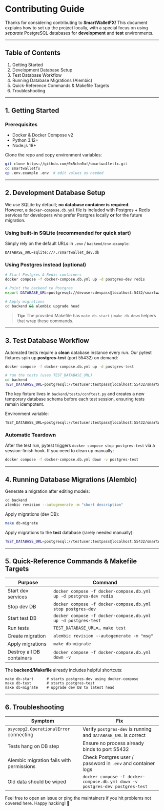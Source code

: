 # Contributing Guide

Thanks for considering contributing to **SmartWalletFX**! This document explains how to set up the project locally, with a special focus on using *separate* PostgreSQL databases for **development** and **test** environments.

---

## Table of Contents
1. Getting Started
2. Development Database Setup
3. Test Database Workflow
4. Running Database Migrations (Alembic)
5. Quick-Reference Commands & Makefile Targets
6. Troubleshooting

---

## 1. Getting Started

### Prerequisites
* Docker & Docker Compose v2
* Python 3.12+
* Node.js 18+

Clone the repo and copy environment variables:

```bash
git clone https://github.com/0x5chn0uf/smartwalletfx.git
cd smartwalletfx
cp .env.example .env  # edit values as needed
```

---

## 2. Development Database Setup

We use SQLite by default; **no database container is required**.  
However, a `docker-compose.db.yml` file is included with Postgres + Redis services for developers who prefer Postgres locally **or** for the future migration.

### Using built-in SQLite (recommended for quick start)
Simply rely on the default URLs in `.env` / `backend/env.example`:

```env
DATABASE_URL=sqlite:///./smartwallet_dev.db
```

### Using Postgres instead (optional)
```bash
# Start Postgres & Redis containers
docker compose -f docker-compose.db.yml up -d postgres-dev redis

# Point the backend to Postgres
export DATABASE_URL=postgresql://devuser:devpass@localhost:5432/smartwallet_dev

# Apply migrations
cd backend && alembic upgrade head
```

> **Tip:** The provided Makefile has `make db-start` / `make db-down` helpers that wrap these commands.

---

## 3. Test Database Workflow

Automated tests require a **clean** database instance every run. Our pytest fixtures spin up **postgres-test** (port 55432) on demand:

```bash
docker compose -f docker-compose.db.yml up -d postgres-test

# run the tests (uses TEST_DATABASE_URL)
cd backend
TEST_DATABASE_URL=postgresql://testuser:testpass@localhost:55432/smartwallet_test make test
```

The key fixture lives in `backend/tests/conftest.py` and creates a new temporary database schema before each test session, ensuring tests remain idempotent.

Environment variable:
```
TEST_DATABASE_URL=postgresql://testuser:testpass@localhost:55432/smartwallet_test
```

### Automatic Teardown
After the test run, pytest triggers `docker compose stop postgres-test` via a session-finish hook. If you need to clean up manually:

```bash
docker compose -f docker-compose.db.yml down -v postgres-test
```

---

## 4. Running Database Migrations (Alembic)

Generate a migration after editing models:

```bash
cd backend
alembic revision --autogenerate -m "short description"
```

Apply migrations (dev DB):

```bash
make db-migrate
```

Apply migrations to the **test** database (rarely needed manually):

```bash
TEST_DATABASE_URL=postgresql://testuser:testpass@localhost:55432/smartwallet_test alembic upgrade head
```

---

## 5. Quick-Reference Commands & Makefile Targets

| Purpose | Command |
|---------|---------|
| Start dev services | `docker compose -f docker-compose.db.yml up -d postgres-dev redis` |
| Stop dev DB | `docker compose -f docker-compose.db.yml stop postgres-dev` |
| Start test DB | `docker compose -f docker-compose.db.yml up -d postgres-test` |
| Run tests | `TEST_DATABASE_URL=… make test` |
| Create migration | `alembic revision --autogenerate -m "msg"` |
| Apply migrations | `make db-migrate` |
| Destroy all DB containers | `docker compose -f docker-compose.db.yml down -v` |

The **backend/Makefile** already includes helpful shortcuts:

```make
make db-start      # starts postgres-dev using docker-compose
make db-test       # starts postgres-test
make db-migrate    # upgrade dev DB to latest head
```

---

## 6. Troubleshooting

| Symptom | Fix |
|---------|-----|
| `psycopg2.OperationalError` connecting | Verify `postgres-dev` is running and `DATABASE_URL` is correct |
| Tests hang on DB step | Ensure no process already binds to port 55432 |
| Alembic migration fails with permissions | Check Postgres user / password in `.env` and container logs |
| Old data should be wiped | `docker compose -f docker-compose.db.yml down -v postgres-dev postgres-test` |

Feel free to open an issue or ping the maintainers if you hit problems not covered here. Happy hacking! :rocket: 